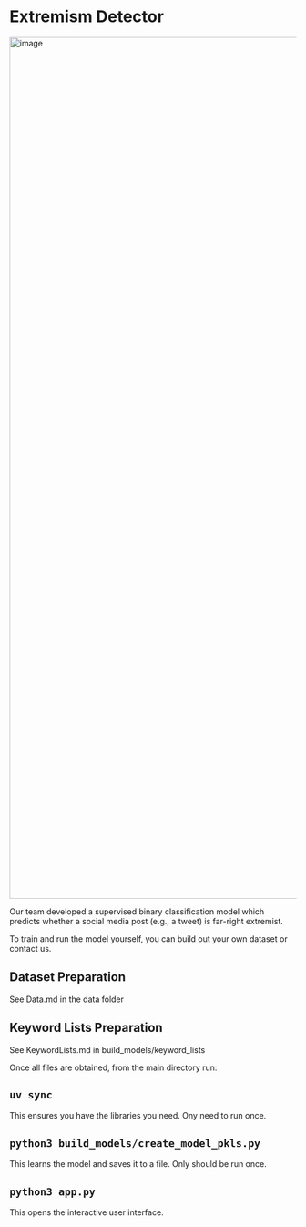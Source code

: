 # Extremism Detector

<img width="1512" alt="image" src="https://github.com/user-attachments/assets/50235c1f-edcd-4280-afba-bc5e9a1a5d16" />


Our team developed a supervised binary classification model which predicts whether a social media post (e.g., a tweet) is far-right extremist. 

To train and run the model yourself, you can build out your own dataset or contact us.

## Dataset Preparation
See Data.md in the data folder

## Keyword Lists Preparation
See KeywordLists.md in build_models/keyword_lists


Once all files are obtained, from the main directory run:


## `uv sync`
This ensures you have the libraries you need. Ony need to run once.

## `python3 build_models/create_model_pkls.py`
This learns the model and saves it to a file. Only should be run once.

## `python3 app.py`
This opens the interactive user interface.
